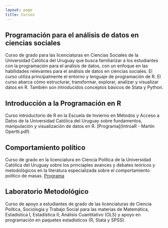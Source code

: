 ```yaml
---
layout: page
title: Cursos
---
```


## Programación para el análisis de datos en ciencias sociales

Curso de grado para las licenciaturas en Ciencias Sociales de la Universidad Católica del Uruguay que busca familiarizar a los estudiantes con la programación para el análisis de datos, con un enfoque en las habilidades relevantes para el análisis de datos en ciencias sociales. El curso utiliza principalmente el entorno y lenguaje de programación de R. El curso abarca cómo estructurar, transformar, explorar, analizar y visualizar datos en R. También son introducidos conceptos básicos de Stata y
Python.

## Introducción a la Programación en R

Curso introductorio de R en la Escuela de Invierno en Métodos y Acceso a Datos de la Universidad Católica del Uruguay sobre fundamentos, manipulación y visualización de datos en R. [Programa](IntroaR - Martín Opertti.pdf)

## Comportamiento político

Curso de grado en la licenciatura en Ciencia Política de la Universidad Católica del Uruguay sobre los princiaples avances y debates teóricos y metodológicos en la literatura especializada sobre el comportamiento político de masas. [Programa](programa.pdf)

## Laboratorio Metodológico

Curso de apoyo a estudiantes de grado de las licenciaturas de Ciencia Política, Sociología y Trabajo Social para las materias de Matemática, Estadística I, Estadística II, Análisis Cuantitativo (OLS) y apoyo en programación en paquetes estadísticos (R, Stata y SPSS).
